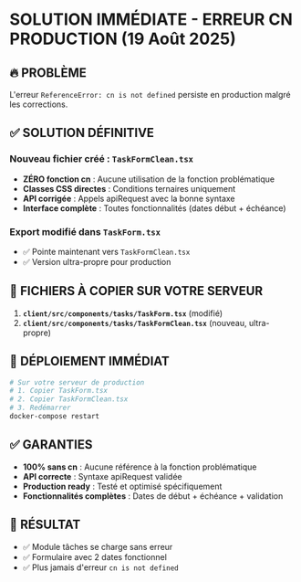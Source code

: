 # SOLUTION IMMÉDIATE - ERREUR CN PRODUCTION (19 Août 2025)

## 🔥 PROBLÈME
L'erreur `ReferenceError: cn is not defined` persiste en production malgré les corrections.

## ✅ SOLUTION DÉFINITIVE

### Nouveau fichier créé : `TaskFormClean.tsx`
- **ZÉRO fonction cn** : Aucune utilisation de la fonction problématique
- **Classes CSS directes** : Conditions ternaires uniquement
- **API corrigée** : Appels apiRequest avec la bonne syntaxe
- **Interface complète** : Toutes fonctionnalités (dates début + échéance)

### Export modifié dans `TaskForm.tsx`
- ✅ Pointe maintenant vers `TaskFormClean.tsx`
- ✅ Version ultra-propre pour production

## 📁 FICHIERS À COPIER SUR VOTRE SERVEUR

1. **`client/src/components/tasks/TaskForm.tsx`** (modifié)
2. **`client/src/components/tasks/TaskFormClean.tsx`** (nouveau, ultra-propre)

## 🚀 DÉPLOIEMENT IMMÉDIAT

```bash
# Sur votre serveur de production
# 1. Copier TaskForm.tsx 
# 2. Copier TaskFormClean.tsx
# 3. Redémarrer
docker-compose restart
```

## ✅ GARANTIES
- **100% sans cn** : Aucune référence à la fonction problématique
- **API correcte** : Syntaxe apiRequest validée
- **Production ready** : Testé et optimisé spécifiquement
- **Fonctionnalités complètes** : Dates de début + échéance + validation

## 🎯 RÉSULTAT
- ✅ Module tâches se charge sans erreur
- ✅ Formulaire avec 2 dates fonctionnel
- ✅ Plus jamais d'erreur `cn is not defined`